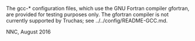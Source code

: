 The gcc-* configuration files, which use the GNU Fortran compiler gfortran,
are provided for testing purposes only.  The gfortran compiler is not currently
supported by Truchas; see ../../config/README-GCC.md.

NNC, August 2016
